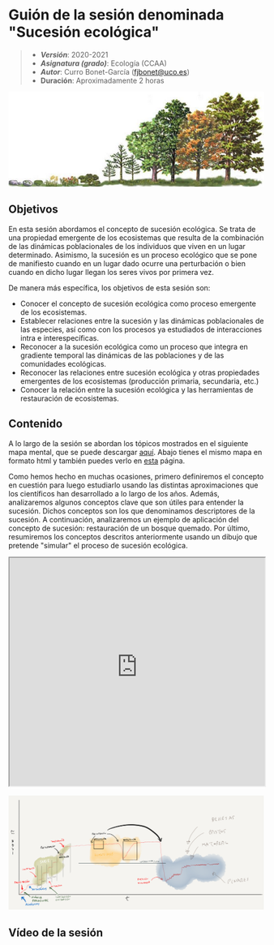 # Guión de la sesión denominada "Sucesión ecológica"


> + **_Versión_**: 2020-2021
> + **_Asignatura (grado)_**: Ecología (CCAA)
> + **_Autor_**: Curro Bonet-García (fjbonet@uco.es)
> + **Duración**: Aproximadamente 2 horas

<img src="https://github.com/aprendiendo-cosas/Te_ecosistemas_sucesion_ecologia_ccaa/raw/main/imagenes/portada.jpg" alt="portada" style="zoom:150%;" />



## Objetivos 

En esta sesión abordamos el concepto de sucesión ecológica. Se trata de una propiedad emergente de los ecosistemas que resulta de la combinación de las dinámicas poblacionales de los individuos que viven en un lugar determinado. Asimismo, la sucesión es un proceso ecológico que se pone de manifiesto cuando en un lugar dado ocurre una perturbación o bien cuando en dicho lugar llegan los seres vivos por primera vez.

De manera más específica, los objetivos de esta sesión son:

 + Conocer el concepto de sucesión ecológica como proceso emergente de los ecosistemas.
 + Establecer relaciones entre la sucesión y las dinámicas poblacionales de las especies, así como con los procesos ya estudiados de interacciones intra e interespecíficas. 
 + Reconocer a la sucesión ecológica como un proceso que integra en gradiente temporal las dinámicas de las poblaciones y de las comunidades ecológicas.
 + Reconocer las relaciones entre sucesión ecológica y otras propiedades emergentes de los ecosistemas (producción primaria, secundaria, etc.)
 + Conocer la relación entre la sucesión ecológica y las herramientas de restauración de ecosistemas.



 ## Contenido
A lo largo de la sesión se abordan los tópicos mostrados en el siguiente mapa mental, que se puede descargar  [aquí](https://github.com/aprendiendo-cosas/Te_ecosistemas_sucesion_ecologia_ccaa/raw/main/presentacion/sucesion.xmind). Abajo tienes el mismo mapa en formato html y también puedes verlo en [esta](https://aprendiendo-cosas.github.io/Te_ecosistemas_sucesion_ecologia_ccaa/presentacion/Sucesion.html) página.

Como hemos hecho en muchas ocasiones, primero definiremos el concepto en cuestión para luego estudiarlo usando las distintas aproximaciones que los científicos han desarrollado a lo largo de los años. Además, analizaremos algunos conceptos clave que son útiles para entender la sucesión. Dichos conceptos son los que denominamos descriptores de la sucesión. A continuación, analizaremos un ejemplo de aplicación del concepto de sucesión: restauración de un bosque quemado. Por último, resumiremos los conceptos descritos anteriormente usando un dibujo que pretende "simular" el proceso de sucesión ecológica. 



<iframe
  src="https://aprendiendo-cosas.github.io/Te_ecosistemas_sucesion_ecologia_ccaa/presentacion/sucesion.html"
  style="width:100%; height:450px;"
></iframe>


![resumen](https://github.com/aprendiendo-cosas/Te_ecosistemas_sucesion_ecologia_ccaa/raw/main/imagenes/dibujo_sintesis.png)

## Vídeo de la sesión



